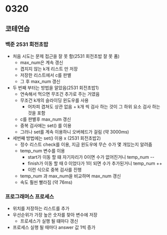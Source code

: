 # 0320

## 코테연습
### 백준 2531 회전초밥
- 처음 시도는 문제 접근을 잘 못 함(2531 회전초밥 잘 못 품)
  - max_num은 계속 갱신
  - 겹치지 않는 k개 리스트 만 저장
  - 저장한 리스트에서 c를 판별
  - 그 후 max_num 갱신
- 두 번째 부터는 방법을 알았음(2531 회전초밥1)
  - 연속해서 먹으면 무조건 추가로 주는 거였음
  - 무조건 k개의 슬라이딩 윈도우를 사용
    - 어차피 겹쳐도 상관 없음 + k개 씩 검사 하는 것이 그 하위 요소 검사 하는 것을 포함
  - c를 판별후 max_num 갱신
  - 중복 검사에는 set() 를 이용
  - 그러나 set를 계속 이용하니 오버헤드가 걸림 (약 3000ms)
- 세번쨰 방법에는 set() 이용 x (2531 회전초밥2)
  - 정수 리스트 check를 이용, 지금 윈도우에 무슨 수가 몇 개있는지 알려줌
  - temp_num 변수를 이용
    - start가 이동 할 떄 자기자리가 0이면 수가 없어진거니 temp_num --
    - finish가 이동 할 때 0 이었다가 1이 되면 수가 추가된거니 temp_num ++
    - 이런 식으로 중복 검사를 진행
  - temp_num 과 max_num을 비교하며 max_num 갱신
  - 속도 훨씬 빨라짐 (약 76ms)

### 프로그래머스 프로세스
- 위치를 저장하는 리스트를 추가
- 우선순위가 가장 높은 숫자를 찾아 변수에 저장
  - 프로세스가 실행 될 떄마다 갱신
- 프로세스 실행 될 때마다 answer 값 1씩 증가

